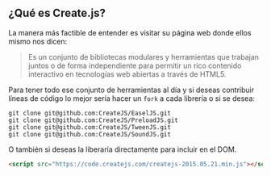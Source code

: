 ## ¿Qué es Create.js?

La manera más factible de entender es visitar su página web donde ellos mismo nos dicen:
> Es un conjunto de bibliotecas modulares y herramientas que trabajan juntos o de forma independiente para permitir un rico contenido interactivo en tecnologías web abiertas a través de HTML5.

Para tener todo ese conjunto de herramientas al día y si deseas contribuir líneas de código lo mejor sería hacer un ```fork``` a cada librería o si se desea:

```
git clone git@github.com:CreateJS/EaselJS.git
git clone git@github.com:CreateJS/PreloadJS.git
git clone git@github.com:CreateJS/TweenJS.git
git clone git@github.com:CreateJS/SoundJS.git
```

O también si deseas la liberaría directamente para incluir en el DOM.

```html
<script src="https://code.createjs.com/createjs-2015.05.21.min.js"></script>
```


